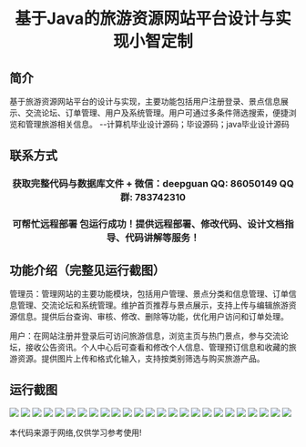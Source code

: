 <p><h1 align="center">基于Java的旅游资源网站平台设计与实现小智定制</h1></p>

## 简介
基于旅游资源网站平台的设计与实现，主要功能包括用户注册登录、景点信息展示、交流论坛、订单管理、用户及系统管理。用户可通过多条件筛选搜索，便捷浏览和管理旅游相关信息。    --计算机毕业设计源码；毕设源码；java毕业设计源码


## 联系方式
<p><h3 align="center">获取完整代码与数据库文件 + 微信：deepguan QQ: 86050149 QQ群: 783742310</h3></p>
<p><h3 align="center">可帮忙远程部署 包运行成功！提供远程部署、修改代码、设计文档指导、代码讲解等服务！</h3></p>

## 功能介绍（完整见运行截图）
管理员：管理网站的主要功能模块，包括用户管理、景点分类和信息管理、订单信息管理、交流论坛和系统管理。维护首页推荐与景点展示，支持上传与编辑旅游资源信息。提供后台查询、审核、修改、删除等功能，优化用户访问和订单处理。

用户：在网站注册并登录后可访问旅游信息，浏览主页与热门景点，参与交流论坛，接收公告资讯。个人中心后可查看和修改个人信息、管理预订信息和收藏的旅游资源。提供图片上传和格式化输入，支持按类别筛选与购买旅游产品。


## 运行截图
![](img/001.jpg)
![](img/002.jpg)
![](img/003.jpg)
![](img/004.jpg)
![](img/005.jpg)
![](img/006.jpg)
![](img/007.jpg)
![](img/008.jpg)
![](img/009.jpg)
![](img/010.jpg)
![](img/011.jpg)
![](img/012.jpg)
![](img/013.jpg)
![](img/014.jpg)
![](img/015.jpg)
![](img/016.jpg)
![](img/017.jpg)
![](img/018.jpg)
![](img/019.jpg)
![](img/020.jpg)
![](img/021.jpg)
![](img/022.jpg)
![](img/023.jpg)
![](img/024.jpg)
![](img/025.jpg)

<p>本代码来源于网络,仅供学习参考使用!</p>
